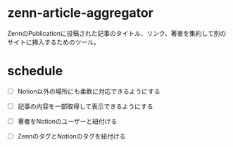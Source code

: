 # zenn-article-aggregator
ZennのPublicationに投稿された記事のタイトル、リンク、著者を集約して別のサイトに挿入するためのツール。

# schedule
- [ ] Notion以外の場所にも柔軟に対応できるようにする
- [ ] 記事の内容を一部取得して表示できるようにする
- [ ] 著者をNotionのユーザーと紐付ける
- [ ] ZennのタグとNotionのタグを紐付ける


